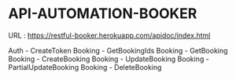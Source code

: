 # API-AUTOMATION-BOOKER

URL : https://restful-booker.herokuapp.com/apidoc/index.html

Auth - CreateToken
Booking - GetBookingIds
Booking - GetBooking
Booking - CreateBooking
Booking - UpdateBooking
Booking - PartialUpdateBooking
Booking - DeleteBooking
